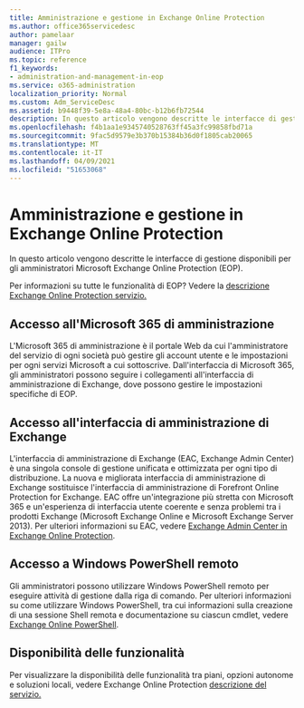 ```yaml
---
title: Amministrazione e gestione in Exchange Online Protection
ms.author: office365servicedesc
author: pamelaar
manager: gailw
audience: ITPro
ms.topic: reference
f1_keywords:
- administration-and-management-in-eop
ms.service: o365-administration
localization_priority: Normal
ms.custom: Adm_ServiceDesc
ms.assetid: b9448f39-5e8a-48a4-80bc-b12b6fb72544
description: In questo articolo vengono descritte le interfacce di gestione disponibili per gli amministratori Microsoft Exchange Online Protection (EOP).
ms.openlocfilehash: f4b1aa1e9345740528763ff45a3fc99858fbd71a
ms.sourcegitcommit: 9fac5d9579e3b370b15384b36d0f1805cab20065
ms.translationtype: MT
ms.contentlocale: it-IT
ms.lasthandoff: 04/09/2021
ms.locfileid: "51653068"
---
```

# <a name="administration-and-management-in-exchange-online-protection"></a>Amministrazione e gestione in Exchange Online Protection

In questo articolo vengono descritte le interfacce di gestione disponibili per gli amministratori Microsoft Exchange Online Protection (EOP).
  
Per informazioni su tutte le funzionalità di EOP? Vedere la [descrizione Exchange Online Protection servizio.](exchange-online-protection-service-description.md)
  
## <a name="access-to-the-microsoft-365-admin-center"></a>Accesso all'Microsoft 365 di amministrazione

L'Microsoft 365 di amministrazione è il portale Web da cui l'amministratore del servizio di ogni società può gestire gli account utente e le impostazioni per ogni servizi Microsoft a cui sottoscrive. Dall'interfaccia di Microsoft 365, gli amministratori possono seguire i collegamenti all'interfaccia di amministrazione di Exchange, dove possono gestire le impostazioni specifiche di EOP.
  
## <a name="access-to-the-exchange-admin-center"></a>Accesso all'interfaccia di amministrazione di Exchange

L'interfaccia di amministrazione di Exchange (EAC, Exchange Admin Center) è una singola console di gestione unificata e ottimizzata per ogni tipo di distribuzione. La nuova e migliorata interfaccia di amministrazione di Exchange sostituisce l'interfaccia di amministrazione di Forefront Online Protection for Exchange. EAC offre un'integrazione più stretta con Microsoft 365 e un'esperienza di interfaccia utente coerente e senza problemi tra i prodotti Exchange (Microsoft Exchange Online e Microsoft Exchange Server 2013). Per ulteriori informazioni su EAC, vedere [Exchange Admin Center in Exchange Online Protection](/microsoft-365/security/office-365-security/exchange-admin-center-in-exchange-online-protection-eop).
  
## <a name="remote-windows-powershell-access"></a>Accesso a Windows PowerShell remoto

 Gli amministratori possono utilizzare Windows PowerShell remoto per eseguire attività di gestione dalla riga di comando. Per ulteriori informazioni su come utilizzare Windows PowerShell, tra cui informazioni sulla creazione di una sessione Shell remota e documentazione su ciascun cmdlet, vedere [Exchange Online PowerShell](/powershell/exchange/exchange-online-powershell).
  
## <a name="feature-availability"></a>Disponibilità delle funzionalità

Per visualizzare la disponibilità delle funzionalità tra piani, opzioni autonome e soluzioni locali, vedere Exchange Online Protection [descrizione del servizio.](exchange-online-protection-service-description.md)
